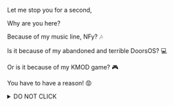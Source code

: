 Let me stop you for a second,

Why are you here?

Because of my music line, NFy? 🎶

Is it because of my abandoned and terrible DoorsOS? 💻

Or is it because of my KMOD game? 🎮

You have to have a reason! 😡

<details>
  <summary>DO NOT CLICK</summary>
  <code>I'm a furry femboy.</code>
</details>
